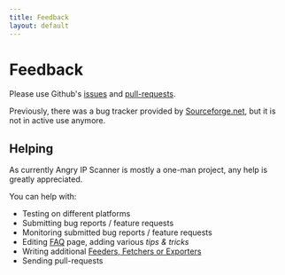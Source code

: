 ```yaml
---
title: Feedback
layout: default
---
```


Feedback
========

Please use Github's [issues](https://github.com/angryziber/ipscan/issues)
and [pull-requests](https://github.com/angryziber/ipscan/pulls).

Previously, there was a bug tracker provided by [Sourceforge.net](http://sourceforge.net/projects/ipscan),
but it is not in active use anymore.

Helping
-------

As currently Angry IP Scanner is mostly a one-man project, any help is greatly appreciated.

You can help with:

* Testing on different platforms
* Submitting bug reports / feature requests
* Monitoring submitted bug reports / feature requests
* Editing [FAQ](/faq/) page, adding various _tips & tricks_
* Writing additional [Feeders, Fetchers or Exporters](/contribute/plugins.html)
* Sending pull-requests
